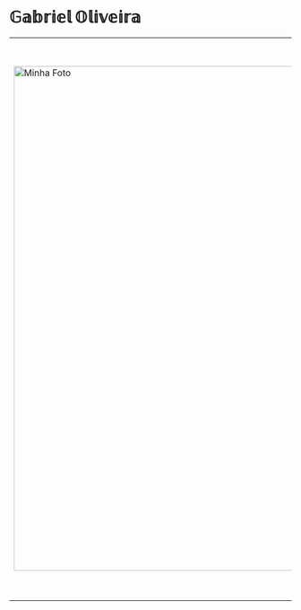 #   𝔾𝕒𝕓𝕣𝕚𝕖𝕝 𝕆𝕝𝕚𝕧𝕖𝕚𝕣𝕒
<table>
  <tr>
    <td style="width: 2000px;">
      <img src="https://github.com/user-attachments/assets/2191f8d0-8ef3-47dd-ac65-5d4573ad2f95" alt="Minha Foto" width="900px">
    </td>
    <td style="padding-left: 10px; vertical-align: top;">
      <h3>🖥️Technologies</h3>
      <ul>
        <li><strong>Languages:</strong> Java, TypeScript</li>
        <li><strong>Frameworks:</strong> Spring Boot, Angular, Tailwind</li>
        <li><strong>Tools: Git/GitHub, MySQL, CISCO Pakcet Tracer, unix command line <strong> </li>
      </ul>
      <h3>💼 Projects</h3>
      <ul>
        <li><strong>Responsive web system for managing service orders for microentrepreneurs</li>
      </ul>
      <h3>🎯 Things that i like</h3>
      <ul>
        <li>Full-stack development.</li>
        <li>Work with data, CyberSecurity, network engineering, software architecture, ethical hacking.
        </li>
      </ul>
      <h3>👨‍💻 About me</h3>
      <ul>
        <li>Systems Analysis and Development student.</li></li>
        <li>Gaming and retro tech enthusiast, video editor and producer, artist, gym and reading.</li>
        <li>fluent in Portuguese and English, Learning German.</li>
      </ul>
    </td>
  </tr>
</table>
